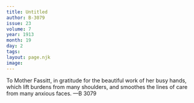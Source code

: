 ```yaml
---
title: Untitled
author: B-3079
issue: 23
volume: 7
year: 1913
month: 19
day: 2
tags:
layout: page.njk
image:
---
```

To Mother Fassitt, in gratitude for the beautiful work of her busy hands, which lift burdens from many shoulders, and smoothes the lines of care from many anxious faces. —B 3079

